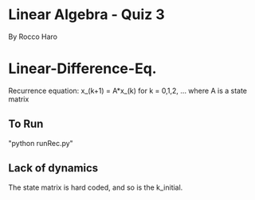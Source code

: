 # Linear Algebra - Quiz 3
By Rocco Haro 

# Linear-Difference-Eq.
Recurrence equation: x_(k+1) = A*x_(k) for k = 0,1,2, ... where A is a state matrix

## To Run
"python runRec.py"

## Lack of dynamics
The state matrix is hard coded, and so is the k_initial.
